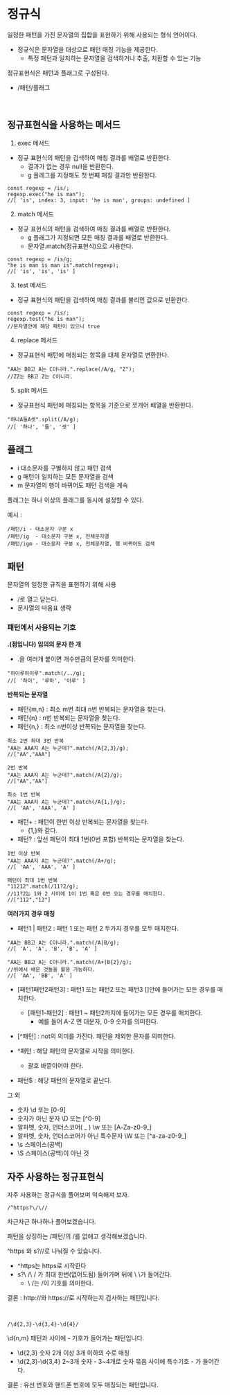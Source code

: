 # 정규식

일정한 패턴을 가진 문자열의 집합을 표현하기 위해 사용되는 형식 언어이다.

- 정규식은 문자열을 대상으로 패턴 매칭 기능을 제공한다.
  - 특정 패턴과 일치하는 문자열을 검색하거나 추출, 치환할 수 있는 기능

정규표현식은 패턴과 플래그로 구성된다.

- /패턴/플래그

</br>

## 정규표현식을 사용하는 메서드

1. exec 메서드

- 정규 표현식의 패턴을 검색하여 매칭 결과를 배열로 반환한다.
  - 결과가 없는 경우 null을 반환한다.
  - g 플래그를 지정해도 첫 번째 매칭 결과만 반환한다.

```
const regexp = /is/;
regexp.exec("he is man");
//[ 'is', index: 3, input: 'he is man', groups: undefined ]
```

2. match 메서드

- 정규 표현식의 패턴을 검색하여 매칭 결과를 배열로 반환한다.
  - g 플래그가 지정되면 모든 매칭 결과를 배열로 반환한다.
  - 문자열.match(정규표현식)으로 사용한다.

```
const regexp = /is/g;
"he is man is man is".match(regexp);
//[ 'is', 'is', 'is' ]
```

3. test 메서드

- 정규 표현식의 패턴을 검색하여 매칭 결과를 불리언 값으로 반환한다.

```
const regexp = /is/;
regexp.test("he is man");
//문자열안에 해당 패턴이 있으니 true
```

4. replace 메서드

- 정규표현식 패턴에 매칭되는 항목을 대체 문자열로 변환한다.

```
"AA는 BB고 A는 C이니라.".replace(/A/g, "Z");
//ZZ는 BB고 Z는 C이니라.
```

5. split 메서드

- 정규표현식 패턴에 매칭되는 항목을 기준으로 쪼개어 배열을 반환한다.

```
"하나A둘A셋".split(/A/g);
//[ '하나', '둘', '셋' ]
```

## 플래그

- i 대소문자를 구별하지 않고 패턴 검색
- g 패턴이 일치하는 모든 문자열을 검색
- m 문자열의 행이 바뀌어도 패턴 검색을 계속

플래그는 하나 이상의 플래그를 동시에 설정할 수 있다.

예시 :

```
/패턴/i - 대소문자 구분 x
/패턴/ig  - 대소문자 구분 x, 전체문자열
/패턴/igm - 대소문자 구분 x, 전체문자열, 행 바뀌어도 검색
```

## 패턴

문자열의 일정한 규칙을 표현하기 위해 사용

- /로 열고 닫는다.
- 문자열의 따옴표 생략

### 패턴에서 사용되는 기호

**.(점입니다) 임의의 문자 한 개**

- .을 여러개 붙이면 개수만큼의 문자를 의미한다.

```
"하이루하이루".match(/../g);
//[ '하이', '루하', '이루' ]
```

**반복되는 문자열**

- 패턴{m,n} : 최소 m번 최대 n번 반복되는 문자열을 찾는다.
- 패턴{n} : n번 반복되는 문자열을 찾는다.
- 패턴{n,} : 최소 n번이상 반복되는 문자열을 찾는다.

```
최소 2번 최대 3번 반복
"AA는 AAA지 A는 누군데?".match(/A{2,3}/g);
//["AA","AAA"]

2번 반복
"AA는 AAA지 A는 누군데?".match(/A{2}/g);
//["AA","AA"]

최소 1번 반복
"AA는 AAA지 A는 누군데?".match(/A{1,}/g);
//[ 'AA', 'AAA', 'A' ]
```

- 패턴+ : 패턴이 한번 이상 반복되는 문자열을 찾는다.
  - {1,}와 같다.
- 패턴? : 앞선 패턴이 최대 1번(0번 포함) 반복되는 문자열을 찾는다.

```
1번 이상 반복
"AA는 AAA지 A는 누군데?".match(/A+/g);
//[ 'AA', 'AAA', 'A' ]

패턴이 최대 1번 반복
"11212".match(/11?2/g);
//11?2는 1와 2 사이에 1이 1번 혹은 0번 오는 경우를 매치한다.
//["112","12"]
```

**여러가지 경우 매칭**

- 패턴1 | 패턴2 : 패턴 1 또는 패턴 2 두가지 경우를 모두 매치한다.

```
"AA는 BB고 A는 C이니라.".match(/A|B/g);
//[ 'A', 'A', 'B', 'B', 'A' ]

"AA는 BB고 A는 C이니라.".match(/A+|B{2}/g);
//위에서 배운 것들을 활용 가능하다.
//[ 'AA', 'BB', 'A' ]
```

- [패턴1패턴2패턴3] : 패턴1 또는 패턴2 또는 패턴3 []안에 들어가는 모든 경우를 매치한다.

  - [패턴1-패턴2] : 패턴1 ~ 패턴2까지에 들어가는 모든 경우를 매치한다.
    - 예를 들어 A-Z 면 대문자, 0-9 숫자를 의미한다.

- [^패턴] : not의 의미를 가진다. 패턴을 제외한 문자를 의미한다.
- ^패턴 : 해당 패턴의 문자열로 시작을 의미한다.
  - 괄호 바깥이어야 한다.
- 패턴$ : 해당 패턴의 문자열로 끝난다.

그 외

- 숫자 \d 또는 [0-9]
- 숫자가 아닌 문자 \D 또는 [^0-9]
- 알파벳, 숫자, 언더스코어( \_ ) \w 또는 [A-Za-z0-9_]
- 알파벳, 숫자, 언더스코어가 아닌 특수문자 \W 또는 [^a-za-z0-9_]
- \s 스페이스(공백)
- \S 스페이스(공백)이 아닌 것

## 자주 사용하는 정규표현식

자주 사용하는 정규식을 풀어보며 익숙해져 보자.

```
/^https?\/\//
```

차근차근 하나하나 풀어보겠습니다.

패턴을 상징하는 /패턴/의 /를 없애고 생각해보겠습니다.

^https 와 s?\/\/로 나눠질 수 있습니다.

- ^https는 https로 시작한다
- s?\ /\ / 가 최대 한번(없어도됨) 들어가며 뒤에 \ \가 들어간다.
  - \ /는 /이 기호를 의미한다.

결론 : http://와 https://로 시작하는지 검사하는 패턴입니다.

</br>

```
/\d{2,3}-\d{3,4}-\d{4}/
```

\d{n,m} 패턴과 사이에 - 기호가 들어가는 패턴입니다.

- \d{2,3} 숫자 2개 이상 3개 이하의 수로 매칭
- \d{2,3}-\d{3,4} 2~3개 숫자 - 3~4개로 숫자 묶음 사이에 특수기호 - 가 들어간다.

결론 : 유선 번호와 핸드폰 번호에 모두 매칭되는 패턴입니다.
